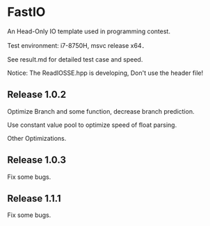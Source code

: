 # FastIO

An Head-Only IO template used in programming contest. 

Test environment: i7-8750H, msvc release x64．

See result.md for detailed test case and speed.

Notice: The ReadIOSSE.hpp is developing, Don't use the header file!

## Release 1.0.2

Optimize Branch and some function, decrease branch prediction.

Use constant value pool to optimize speed of float parsing.

Other Optimizations.

## Release 1.0.3

Fix some bugs.

## Release 1.1.1

Fix some bugs.
